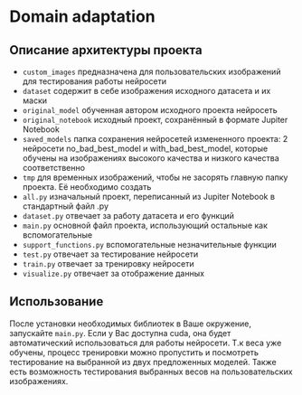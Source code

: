 # Domain adaptation

## Описание архитектуры проекта

- `custom_images` предназначена для пользовательских изображений для тестирования работы нейросети
- `dataset` содержит в себе изображения исходного датасета и их маски
- `original_model` обученная автором исходного проекта нейросеть 
- `original_notebook` исходный проект, сохранённый в формате Jupiter Notebook
- `saved_models` папка сохранения нейросетей измененного проекта: 2 нейросети no_bad_best_model и with_bad_best_model, которые обучены на изображениях высокого качества и низкого качества соответственно
- `tmp` для временных изображений, чтобы не засорять главную папку проекта. Её необходимо создать
- `all.py` изначальный проект, переписанный из Jupiter Notebook в стандартный файл .py
- `dataset.py` отвечает за работу датасета и его функций
- `main.py` основной файл проекта, использующий остальные как вспомогательные
- `support_functions.py` вспомогательные незначительные функции
- `test.py` отвечает за тестирование нейросети
- `train.py` отвечает за тренировку нейросети
- `visualize.py` отвечает за отображение данных

## Использование

После установки необходимых библиотек в Ваше окружение, запускайте `main.py`. Если у Вас доступна cuda, она будет автоматический использоваться для работы нейросети. Т.к веса уже обучены, процесс тренировки можно пропустить и посмотреть тестирование на выбранной из двух предложенных моделей. Также есть возможность тестирования выбранных весов на пользовательских изображениях.

